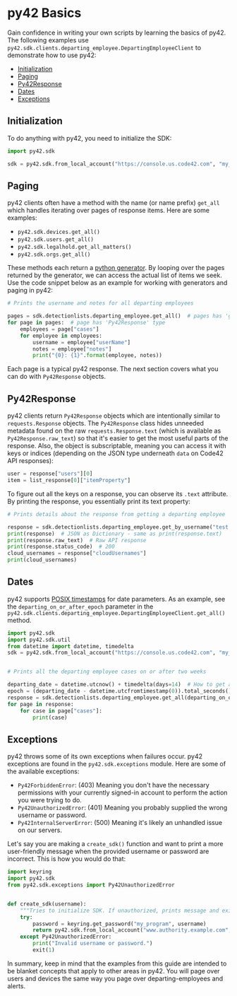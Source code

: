 # py42 Basics

Gain confidence in writing your own scripts by learning the basics of py42. The following examples use
`py42.sdk.clients.departing_employee.DepartingEmployeeClient` to demonstrate how to use py42:
* [Initialization](#initialization)
* [Paging](#paging)
* [Py42Response](#py42response)
* [Dates](#dates)
* [Exceptions](#exceptions)

## Initialization

To do anything with py42, you need to initialize the SDK:
```python
import py42.sdk

sdk = py42.sdk.from_local_account("https://console.us.code42.com", "my_username", "my_password")
```

## Paging

py42 clients often have a method with the name (or name prefix) `get_all`  which handles iterating over pages of
response items. Here are some examples:
* `py42.sdk.devices.get_all()`
* `py42.sdk.users.get_all()`
* `py42.sdk.legalhold.get_all_matters()`
* `py42.sdk.orgs.get_all()`

These methods each return a [python generator](https://wiki.python.org/moin/Generators). By looping over the pages
returned by the generator, we can access the actual list of items we seek. Use the code snippet below as an example
for working with generators and paging in py42:
```python
# Prints the username and notes for all departing employees

pages = sdk.detectionlists.departing_employee.get_all()  # pages has 'generator' type
for page in pages:  # page has 'Py42Response' type
    employees = page["cases"]
    for employee in employees:
        username = employee["userName"]
        notes = employee["notes"]
        print("{0}: {1}".format(employee, notes))
```

Each page is a typical py42 response. The next section covers what you can do with `Py42Response` objects.

## Py42Response

py42 clients return `Py42Response` objects which are intentionally similar to `requests.Response` objects.
The `Py42Response` class hides unneeded metadata found on the raw `requests.Response.text` (which is available as
`Py42Response.raw_text`) so that it's easier to get the most useful parts of the response. Also, the object is
subscriptable, meaning you can access it with keys or indices (depending on the JSON type underneath `data` on Code42
API responses):
```python
user = response["users"][0]
item = list_response[0]["itemProperty"]
```

To figure out all the keys on a response, you can observe its `.text` attribute. By printing the response, you
essentially print its text property:

```python
# Prints details about the response from getting a departing employee

response = sdk.detectionlists.departing_employee.get_by_username("test.user@example.com")
print(response)  # JSON as Dictionary - same as print(response.text)
print(response.raw_text)  # Raw API response
print(response.status_code)  # 200
cloud_usernames = response["cloudUsernames"]
print(cloud_usernames)
```

## Dates

py42 supports [POSIX timestamps](https://en.wikipedia.org/wiki/Unix_time) for date parameters. As an example, see
the `departing_on_or_after_epoch` parameter in the
`py42.sdk.clients.departing_employee.DepartingEmployeeClient.get_all()` method.
```python
import py42.sdk
import py42.sdk.util
from datetime import datetime, timedelta
sdk = py42.sdk.from_local_account("https://console.us.code42.com", "my_username", "my_password")


# Prints all the departing employee cases on or after two weeks

departing_date = datetime.utcnow() + timedelta(days=14)  # How to get a date in the future
epoch = (departing_date - datetime.utcfromtimestamp(0)).total_seconds()  # How to an epoch time (float)
response = sdk.detectionlists.departing_employee.get_all(departing_on_or_after_epoch=epoch)
for page in response:
    for case in page["cases"]:
        print(case)
```

## Exceptions

py42 throws some of its own exceptions when failures occur. py42 exceptions are found in the `py42.sdk.exceptions`
module. Here are some of the available exceptions:
* `Py42ForbiddenError`: (403) Meaning you don't have the necessary permissions with your currently signed-in account
to perform the action you were trying to do.
* `Py42UnauthorizedError`: (401) Meaning you probably supplied the wrong username or password.
* `Py42InternalServerError`: (500) Meaning it's likely an unhandled issue on our servers.

Let's say you are making a `create_sdk()` function and want to print a more user-friendly message when the provided
username or password are incorrect. This is how you would do that:
```python
import keyring
import py42.sdk
from py42.sdk.exceptions import Py42UnauthorizedError


def create_sdk(username):
    """Tries to initialize SDK. If unauthorized, prints message and exits."""
    try:
        password = keyring.get_password("my_program", username)
        return py42.sdk.from_local_account("www.authority.example.com", username, password)
    except Py42UnauthorizedError:
        print("Invalid username or password.")
        exit(1)
```

In summary, keep in mind that the examples from this guide are intended to be blanket concepts that apply to other
areas in py42. You will page over users and devices the same way you page over departing-employees and alerts.
